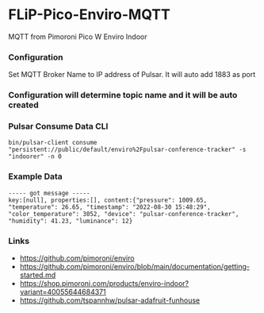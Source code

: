 # FLiP-Pico-Enviro-MQTT

MQTT from Pimoroni Pico W Enviro Indoor

### Configuration

Set MQTT Broker Name to IP address of Pulsar.   It will auto add 1883 as port

### Configuration will determine topic name and it will be auto created

### Pulsar Consume Data CLI

````
bin/pulsar-client consume "persistent://public/default/enviro%2Fpulsar-conference-tracker" -s "indoorer" -n 0
````

### Example Data

````
----- got message -----
key:[null], properties:[], content:{"pressure": 1009.65, "temperature": 26.65, "timestamp": "2022-08-30 15:48:29", "color_temperature": 3052, "device": "pulsar-conference-tracker", "humidity": 41.23, "luminance": 12}

````

### Links

* https://github.com/pimoroni/enviro
* https://github.com/pimoroni/enviro/blob/main/documentation/getting-started.md
* https://shop.pimoroni.com/products/enviro-indoor?variant=40055644684371
* https://github.com/tspannhw/pulsar-adafruit-funhouse
